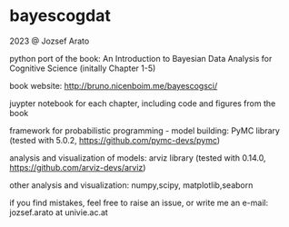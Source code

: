 # bayescogdat


2023 @ Jozsef Arato

python port of the book: An Introduction to Bayesian Data Analysis for Cognitive Science  (initally Chapter 1-5)

book website: http://bruno.nicenboim.me/bayescogsci/



juypter notebook for each chapter, including code and figures from the book

framework for probabilistic programming - model building: PyMC library  (tested with 5.0.2, https://github.com/pymc-devs/pymc)

analysis and visualization of models: arviz library (tested with 0.14.0, https://github.com/arviz-devs/arviz)

other analysis and visualization:  numpy,scipy, matplotlib,seaborn


if you find mistakes, feel free to raise an issue, or write me an e-mail: jozsef.arato  at  univie.ac.at
